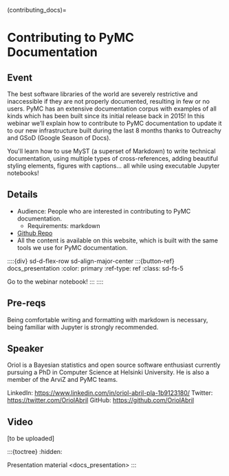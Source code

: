 (contributing_docs)=
# Contributing to PyMC Documentation

## Event
The best software libraries of the world are severely restrictive and inaccessible if they are not properly documented, resulting in few or no users. PyMC has an extensive documentation corpus with examples of all kinds which has been built since its initial release back in 2015! In this webinar we’ll explain how to contribute to PyMC documentation to update it to our new infrastructure built during the last 8 months thanks to Outreachy and GSoD (Google Season of Docs).

You'll learn how to use MyST (a superset of Markdown) to write technical documentation, using multiple types of cross-references, adding beautiful styling elements, figures with captions... all while using executable Jupyter notebooks!

## Details

- Audience: People who are interested in contributing to PyMC documentation.
  - Requirements: markdown
- [Github Repo](https://github.com/pymc-devs/pymc-data-umbrella)
- All the content is available on this website, which is built with the same tools
  we use for PyMC documentation.

::::{div} sd-d-flex-row sd-align-major-center
:::{button-ref} docs_presentation
:color: primary
:ref-type: ref
:class: sd-fs-5

Go to the webinar notebook!
:::
::::

## Pre-reqs
Being comfortable writing and formatting with markdown is necessary, being familiar with Jupyter is strongly recommended.

## Speaker
Oriol is a Bayesian statistics and open source software enthusiast currently pursuing a PhD in Computer Science at Helsinki University. He is also a member of the ArviZ and PyMC teams.

LinkedIn: https://www.linkedin.com/in/oriol-abril-pla-1b9123180/
Twitter: https://twitter.com/OriolAbril
GitHub: https://github.com/OriolAbril

## Video
[to be uploaded]

:::{toctree}
:hidden:

Presentation material <docs_presentation>
:::
